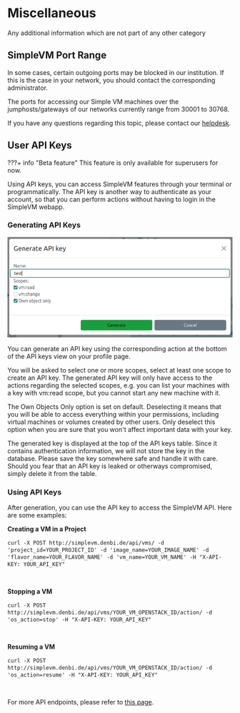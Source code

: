 # Miscellaneous

Any additional information which are not part of any other category

## SimpleVM Port Range

In some cases, certain outgoing ports may be blocked in our institution. If this is the case in your network, you should contact the corresponding administrator.

The ports for accessing our Simple VM machines over the jumphosts/gateways of our networks currently range from 30001 to 30768.

If you have any questions regarding this topic, please contact our [helpdesk](mailto:cloud-helpdesk@denbi.de).

## User API Keys

???+ info "Beta feature"
    This feature is only available for superusers for now.

Using API keys, you can access SimpleVM features through your terminal or programmatically. The API key is another way to authenticate as your account, so that you can perform actions without having to login in the SimpleVM webapp.

### Generating API Keys

![generate_api_key](img/generate_api_key.png)

You can generate an API key using the corresponding action at the bottom of the API keys view on your profile page.

You will be asked to select one or more scopes, select at least one scope to create an API key. The generated API key will only have access to the actions regarding the selected scopes, e.g. you can list your machines with a key with vm:read scope, but you cannot start any new machine with it.

The Own Objects Only option is set on default. Deselecting it means that you will be able to access everything within your permissions, including virtual machines or volumes created by other users. Only deselect this option when you are sure that you won't affect important data with your key.

The generated key is displayed at the top of the API keys table. Since it contains authentication information, we will not store the key in the database. Please save the key somewhere safe and handle it with care. Should you fear that an API key is leaked or otherways compromised, simply delete it from the table.

### Using API Keys

After generation, you can use the API key to access the SimpleVM API. Here are some examples:

**Creating a VM in a Project**<br>
```shell
curl -X POST http://simplevm.denbi.de/api/vms/ -d 'project_id=YOUR_PROJECT_ID' -d 'image_name=YOUR_IMAGE_NAME' -d 'flavor_name=YOUR_FLAVOR_NAME' -d 'vm_name=YOUR_VM_NAME' -H "X-API-KEY: YOUR_API_KEY"
```
<br>

**Stopping a VM**<br>
```shell
curl -X POST http://simplevm.denbi.de/api/vms/YOUR_VM_OPENSTACK_ID/action/ -d 'os_action=stop' -H "X-API-KEY: YOUR_API_KEY"
```
<br>

**Resuming a VM**<br>
```shell
curl -X POST http://simplevm.denbi.de/api/vms/YOUR_VM_OPENSTACK_ID/action/ -d 'os_action=resume' -H "X-API-KEY: YOUR_API_KEY"
```
<br>

For more API endpoints, please refer to [this page](http://simplevm.denbi.de/api/docs/).